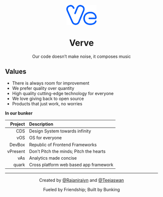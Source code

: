 <div align="center">

<img alt="Verve" src="https://github.com/ve-r-ve/.github/raw/main/profile/logo.svg" width=100 />

# Verve

Our code doesn’t make noise, it composes music

</div>
  
## Values

- There is always room for improvement
- We prefer quality over quantity
- High quality cutting-edge technology for everyone
- We love giving back to open source
- Products that just work, no worries

**In our bunker**

|  Project | Description                             |
| -------: | :-------------------------------------- |
|      CDS | Design System towards infinity          |
|      vOS | OS for everyone                         |
|   DevBox | Republic of Frontend Frameworks         |
| vPresent | Don't Pitch the minds; Pitch the hearts |
|      vAs | Analytics made concise                  |
|    quark | Cross platform web based app framework  |

---

<div align="center">
  
  Created by [@Rajaniraiyn](https://dub.sh/raja-github) and [@Teejaswan](https://dub.sh/teja-github)
  
  Fueled by Friendship; Built by Bunking
  
</div>
